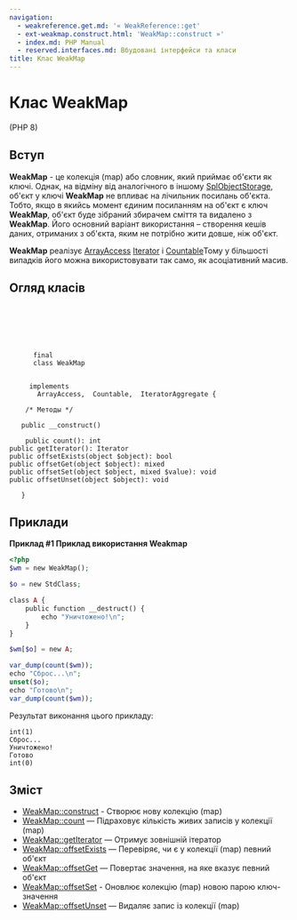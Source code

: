 ```yaml
---
navigation:
  - weakreference.get.md: '« WeakReference::get'
  - ext-weakmap.construct.html: 'WeakMap::construct »'
  - index.md: PHP Manual
  - reserved.interfaces.md: Вбудовані інтерфейси та класи
title: Клас WeakMap
---
```

# Клас WeakMap

(PHP 8)

## Вступ

**WeakMap** - це колекція (map) або словник, який приймає об'єкти як ключі. Однак, на відміну від аналогічного в іншому [SplObjectStorage](class.splobjectstorage.md), об'єкт у ключі **WeakMap** не впливає на лічильник посилань об'єкта. Тобто, якщо в якийсь момент єдиним посиланням на об'єкт є ключ **WeakMap**, об'єкт буде зібраний збирачем сміття та видалено з **WeakMap**. Його основний варіант використання – створення кешів даних, отриманих з об'єкта, яким не потрібно жити довше, ніж об'єкт.

**WeakMap** реалізує [ArrayAccess](class.arrayaccess.md) [Iterator](class.iterator.md) і [Countable](class.countable.md)Тому у більшості випадків його можна використовувати так само, як асоціативний масив.

## Огляд класів

```classsynopsis

     
    

    
     
      final
      class WeakMap
     

     implements 
       ArrayAccess,  Countable,  IteratorAggregate {

    /* Методы */
    
   public __construct()

    public count(): int
public getIterator(): Iterator
public offsetExists(object $object): bool
public offsetGet(object $object): mixed
public offsetSet(object $object, mixed $value): void
public offsetUnset(object $object): void

   }
```

## Приклади

**Приклад #1 Приклад використання **Weakmap****

```php
<?php
$wm = new WeakMap();

$o = new StdClass;

class A {
    public function __destruct() {
        echo "Уничтожено!\n";
    }
}

$wm[$o] = new A;

var_dump(count($wm));
echo "Сброс...\n";
unset($o);
echo "Готово\n";
var_dump(count($wm));
```

Результат виконання цього прикладу:

```
int(1)
Сброс...
Уничтожено!
Готово
int(0)
```

## Зміст

-   [WeakMap::construct](ext-weakmap.construct.html) - Створює нову колекцію (map)
-   [WeakMap::count](weakmap.count.md) — Підраховує кількість живих записів у колекції (map)
-   [WeakMap::getIterator](weakmap.getiterator.md) — Отримує зовнішній ітератор
-   [WeakMap::offsetExists](weakmap.offsetexists.md) — Перевіряє, чи є у колекції (map) певний об'єкт
-   [WeakMap::offsetGet](weakmap.offsetget.md) — Повертає значення, на яке вказує певний об'єкт
-   [WeakMap::offsetSet](weakmap.offsetset.md) - Оновлює колекцію (map) новою парою ключ-значення
-   [WeakMap::offsetUnset](weakmap.offsetunset.md) — Видаляє запис із колекції (map)
